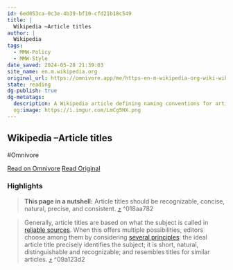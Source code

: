 ```yaml
---
id: 6ed053ca-0c3e-4b39-bf10-cfd21b18c549
title: |
  Wikipedia –Article titles
author: |
  Wikipedia
tags:
  - MMW-Policy
  - MMW-Style
date_saved: 2024-05-28 21:39:03
site_name: en.m.wikipedia.org
original_url: https://omnivore.app/me/https-en-m-wikipedia-org-wiki-wikipedia-article-titles-18fbe913eb4
state: reading
dg-publish: true
dg-metatags:
  description: A Wikipedia article defining naming conventions for article titles – Article titles should be recognizable, concise, natural, precise, and consistent.
  og:image: https://i.imgur.com/LmCg5HX.png
---
```


## Wikipedia –Article titles
#Omnivore

[Read on Omnivore](https://omnivore.app/me/https-en-m-wikipedia-org-wiki-wikipedia-article-titles-18fbe913eb4)
[Read Original](https://en.m.wikipedia.org/wiki/Wikipedia:Article_titles)

### Highlights

> **This page in a nutshell:** Article titles should be recognizable, concise, natural, precise, and consistent. [⤴️](https://omnivore.app/me/https-en-m-wikipedia-org-wiki-wikipedia-article-titles-18fbe913eb4#018aa782-6494-4833-9262-a07b7d109de6)  ^018aa782

> Generally, article titles are based on what the subject is called in [reliable sources](https://en.m.wikipedia.org/wiki/Wikipedia:SOURCES "Wikipedia:SOURCES"). When this offers multiple possibilities, editors choose among them by considering [several principles](#Deciding%5Fon%5Fan%5Farticle%5Ftitle): the ideal article title precisely identifies the subject; it is short, natural, distinguishable and recognizable; and resembles titles for similar articles. [⤴️](https://omnivore.app/me/https-en-m-wikipedia-org-wiki-wikipedia-article-titles-18fbe913eb4#09a123d2-3ff0-4126-b009-0dfac910a07f)  ^09a123d2


